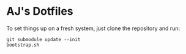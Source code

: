 # AJ's Dotfiles

To set things up on a fresh system, just clone the repository and run:

    git submodule update --init
    bootstrap.sh
